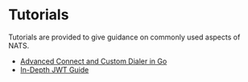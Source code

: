# Tutorials

Tutorials are provided to give guidance on commonly used aspects of NATS.

* [Advanced Connect and Custom Dialer in Go](custom_dialer.md)
* [In-Depth JWT Guide](../../../running-a-nats-service/nats_admin/jwt.md)

